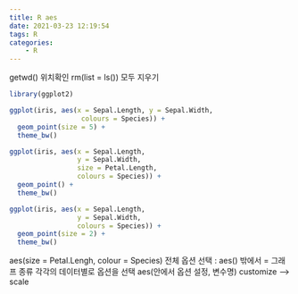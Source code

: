 ```yaml
---
title: R aes
date: 2021-03-23 12:19:54
tags: R
categories:
    - R
---
```


getwd() 위치확인
rm(list = ls()) 모두 지우기

```r
library(ggplot2)

ggplot(iris, aes(x = Sepal.Length, y = Sepal.Width,
                  colours = Species)) + 
  geom_point(size = 5) + 
  theme_bw()

ggplot(iris, aes(x = Sepal.Length,
                 y = Sepal.Width,
                 size = Petal.Length,
                 colours = Species)) + 
  geom_point() + 
  theme_bw()

ggplot(iris, aes(x = Sepal.Length,
                 y = Sepal.Width,
                 colours = Species)) + 
  geom_point(size = 2) +
  theme_bw()
```

aes(size  = Petal.Lengh, colour = Species)
전체 옵션 선택 : aes() 밖에서  = 그래프 종류
각각의 데이터별로 옵션을 선택
aes(안에서 옵션 설정, 변수명)
customize --> scale


